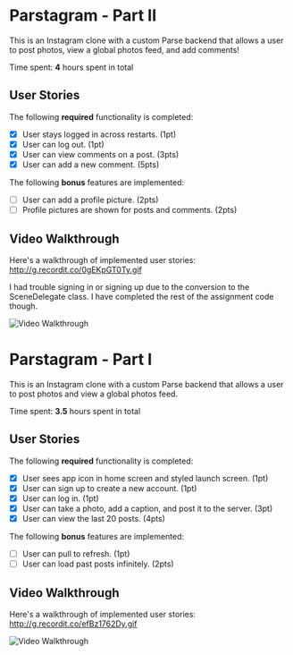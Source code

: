 # Parstagram - Part II

This is an Instagram clone with a custom Parse backend that allows a user to post photos, view a global photos feed, and add comments!

Time spent: **4** hours spent in total

## User Stories

The following **required** functionality is completed:

- [X] User stays logged in across restarts. (1pt)
- [X] User can log out. (1pt)
- [X] User can view comments on a post. (3pts)
- [X] User can add a new comment. (5pts)

The following **bonus** features are implemented:

- [ ] User can add a profile picture. (2pts)
- [ ] Profile pictures are shown for posts and comments. (2pts)

## Video Walkthrough

Here's a walkthrough of implemented user stories:
http://g.recordit.co/0gEKpGT0Ty.gif

I had trouble signing in or signing up due to the conversion to the SceneDelegate class. I have completed the rest of the assignment code though. 

<img src='http://g.recordit.co/0gEKpGT0Ty.gif' title='Video Walkthrough' width='' alt='Video Walkthrough' />



# Parstagram - Part I

This is an Instagram clone with a custom Parse backend that allows a user to post photos and view a global photos feed.

Time spent: **3.5** hours spent in total

## User Stories

The following **required** functionality is completed:

- [X] User sees app icon in home screen and styled launch screen. (1pt)
- [X] User can sign up to create a new account. (1pt)
- [X] User can log in. (1pt)
- [X] User can take a photo, add a caption, and post it to the server. (3pt)
- [X] User can view the last 20 posts. (4pts)

The following **bonus** features are implemented:

- [ ] User can pull to refresh. (1pt)
- [ ] User can load past posts infinitely. (2pts)

## Video Walkthrough

Here's a walkthrough of implemented user stories:
http://g.recordit.co/efBz1762Dy.gif

<img src='http://g.recordit.co/efBz1762Dy.gif' title='Video Walkthrough' width='' alt='Video Walkthrough' />

